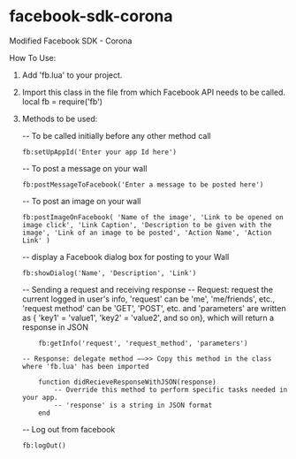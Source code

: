 facebook-sdk-corona
===================

Modified Facebook SDK - Corona

How To Use:

1.	Add 'fb.lua' to your project.
2.	Import this class in the file from which Facebook API needs to be called.
		local fb = require('fb')
3.  Methods to be used:

	-- To be called initially before any other method call

		fb:setUpAppId('Enter your app Id here')


	-- To post a message on your wall

		fb:postMessageToFacebook('Enter a message to be posted here')


	-- To post an image on your wall

		fb:postImageOnFacebook( 'Name of the image', 'Link to be opened on image click', 'Link Caption', 'Description to be given with the image', 'Link of an image to be posted', 'Action Name', 'Action Link' )


	-- display a Facebook dialog box for posting to your Wall

		fb:showDialog('Name', 'Description', 'Link')


	-- Sending a request and receiving response
		-- Request: request the current logged in user's info, 'request' can be 'me', 'me/friends', etc., 'request method' can be 'GET', 'POST', etc. and 'parameters' are written as { 'key1' = 'value1', 'key2' = 'value2', and so on}, which will return a response in JSON

			fb:getInfo('request', 'request_method', 'parameters')

		-- Response: delegate method ––>> Copy this method in the class where 'fb.lua' has been imported

			function didRecieveResponseWithJSON(response)
				-- Override this method to perform specific tasks needed in your app.
				-- 'response' is a string in JSON format
			end


	-- Log out from facebook

		fb:logOut()